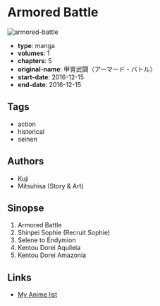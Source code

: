 # Armored Battle

![armored-battle](https://cdn.myanimelist.net/images/manga/3/225005.jpg)

-   **type**: manga
-   **volumes**: 1
-   **chapters**: 5
-   **original-name**: 甲冑武闘〈アーマード・バトル〉
-   **start-date**: 2016-12-15
-   **end-date**: 2016-12-15

## Tags

-   action
-   historical
-   seinen

## Authors

-   Kuji
-   Mitsuhisa (Story & Art)

## Sinopse

1. Armored Battle
2. Shinpei Sophie (Recruit Sophie)
3. Selene to Endymion
4. Kentou Dorei Aquileia
5. Kentou Dorei Amazonia

## Links

-   [My Anime list](https://myanimelist.net/manga/121324/Armored_Battle)
